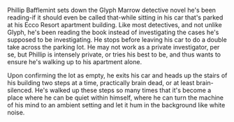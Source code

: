 Phillip Bafflemint sets down the Glyph Marrow detective novel he's been reading-if it should even be called that-while sitting in his car that's parked at his Ecco Resort apartment building. Like most detectives, and not unlike Glyph, he's been reading the book instead of investigating the cases he's supposed to be investigating. He stops before leaving his car to do a double take across the parking lot. He may not work as a private investigator, per se, but Phillip is intensely private, or tries his best to be, and thus wants to ensure he's walking up to his apartment alone.

Upon confirming the lot as empty, he exits his car and heads up the stairs of his building two steps at a time, practically brain dead, or at least brain-silenced. He's walked up these steps so many times that it's become a place where he can be quiet within himself, where he can turn the machine of his mind to an ambient setting and let it hum in the background like white noise.